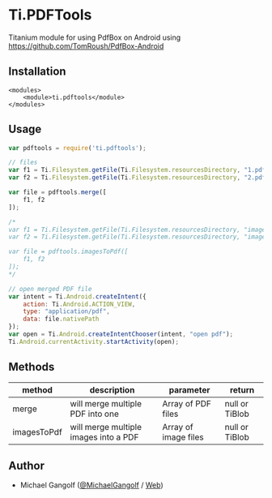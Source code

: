 # Ti.PDFTools

Titanium module for using PdfBox on Android using <a href="https://github.com/TomRoush/PdfBox-Android">https://github.com/TomRoush/PdfBox-Android</a>


## Installation

```
<modules>
    <module>ti.pdftools</module>
</modules>
```

## Usage

```javascript
var pdftools = require('ti.pdftools');

// files
var f1 = Ti.Filesystem.getFile(Ti.Filesystem.resourcesDirectory, "1.pdf");
var f2 = Ti.Filesystem.getFile(Ti.Filesystem.resourcesDirectory, "2.pdf");

var file = pdftools.merge([
	f1, f2
]);

/*
var f1 = Ti.Filesystem.getFile(Ti.Filesystem.resourcesDirectory, "image1.jpg");
var f2 = Ti.Filesystem.getFile(Ti.Filesystem.resourcesDirectory, "image2.png");

var file = pdftools.imagesToPdf([
	f1, f2
]);
*/

// open merged PDF file
var intent = Ti.Android.createIntent({
    action: Ti.Android.ACTION_VIEW,
    type: "application/pdf",
    data: file.nativePath
});
var open = Ti.Android.createIntentChooser(intent, "open pdf");
Ti.Android.currentActivity.startActivity(open);
```

## Methods

<table>
    <thead>
    <tr>
        <th>method</th>
        <th>description</th>
        <th>parameter</th>
        <th>return</th>
    </tr>
</thead>
<tr>
    <td>merge</td>
    <td>will merge multiple PDF into one</td>
    <td>Array of PDF files</td>
    <td>null or TiBlob</td>
</tr>
<tr>
    <td>imagesToPdf</td>
    <td>will merge multiple images into a PDF</td>
    <td>Array of image files</td>
    <td>null or TiBlob</td>
</tr>
</table>




## Author

* Michael Gangolf (<a href="https://github.com/m1ga">@MichaelGangolf</a> / <a href="https://www.migaweb.de">Web</a>)
